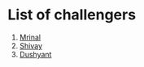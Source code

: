 # List of challengers
1. [Mrinal](https://github.com/mrinal1224)
2. [Shivay](https://github.com/shivaylamba)
3. [Dushyant](https://github.com/techsnap)
